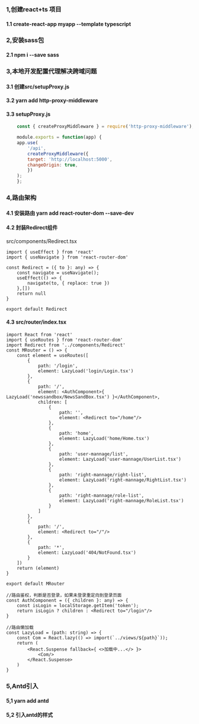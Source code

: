 ### 1,创建react+ts 项目

#### 1.1 create-react-app myapp --template typescript

### 2,安装sass包

#### 2.1  npm i --save sass 

### 3,本地开发配置代理解决跨域问题

#### 3.1  创建src/setupProxy.js

#### 3.2  yarn add http-proxy-middleware

#### 3.3  setupProxy.js
```js
    const { createProxyMiddleware } = require('http-proxy-middleware');

    module.exports = function(app) {
    app.use(
        '/api',
        createProxyMiddleware({
        target: 'http://localhost:5000',
        changeOrigin: true,
        })
    );
    };
```

### 4,路由架构

#### 4.1 安装路由 yarn add react-router-dom --save-dev

#### 4.2 封装Redirect组件
src/components/Redirect.tsx
```tsx
import { useEffect } from 'react'
import { useNavigate } from 'react-router-dom'

const Redirect = ({ to }: any) => {
    const navigate = useNavigate();
    useEffect(() => {
        navigate(to, { replace: true })
    },[])
    return null
}

export default Redirect
```

#### 4.3 src/router/index.tsx

```tsx
import React from 'react'
import { useRoutes } from 'react-router-dom'
import Redirect from '../components/Redirect'
const MRouter = () => {
    const element = useRoutes([
        {
            path: '/login',
            element: LazyLoad('login/Login.tsx')
        },
        {
            path: '/',
            element: <AuthComponent>{ LazyLoad('newssandbox/NewsSandBox.tsx') }</AuthComponent>,
            children: [
                {
                    path: '',
                    element: <Redirect to="/home"/>
                },
                {
                    path: 'home',
                    element: LazyLoad('home/Home.tsx')
                },
                {
                    path: 'user-mannage/list',
                    element: LazyLoad('user-mannage/UserList.tsx')
                },
                {
                    path: 'right-mannage/right-list',
                    element: LazyLoad('right-mannage/RightList.tsx')
                },
                {
                    path: 'right-mannage/role-list',
                    element: LazyLoad('right-mannage/RoleList.tsx')
                }
            ]
        },
        {
            path: '/',
            element: <Redirect to="/"/>
        },
        {
            path: '*',
            element: LazyLoad('404/NotFound.tsx')
        }
    ])
    return (element)
}

export default MRouter

//路由鉴权，判断是否登录，如果未登录重定向到登录页面
const AuthComponent = ({ children }: any) => {
    const isLogin = localStorage.getItem('token');
    return isLogin ? children : <Redirect to="/login"/>
}

//路由懒加载
const LazyLoad = (path: string) => {
    const Com = React.lazy(() => import(`../views/${path}`));
    return (
        <React.Suspense fallback={ <>加载中...</> }>
            <Com/>
        </React.Suspense>
    )
}
```



### 5,Antd引入

#### 5,1 yarn add antd 

#### 5,2 引入antd的样式